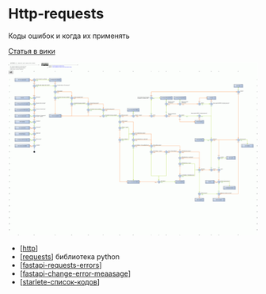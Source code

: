 # Http-requests

Коды ошибок и когда их применять

[Статья в вики](https://ru.wikipedia.org/wiki/%D0%A1%D0%BF%D0%B8%D1%81%D0%BE%D0%BA_%D0%BA%D0%BE%D0%B4%D0%BE%D0%B2_%D1%81%D0%BE%D1%81%D1%82%D0%BE%D1%8F%D0%BD%D0%B8%D1%8F_HTTP)

![img](../attachments/2021-04-09-15-14-48.png)

- [[http]]
- [[requests]] библиотека python
- [[fastapi-requests-errors]]
- [[fastapi-change-error-meaasage]]
- [[starlete-список-кодов]]

[//begin]: # "Autogenerated link references for markdown compatibility"
[http]: ../lists/http "Http"
[requests]: requests "Requests"
[fastapi-requests-errors]: fastapi-requests-errors "Fastapi-requests-errors"
[fastapi-change-error-meaasage]: fastapi-change-error-meaasage "Fastapi-change-error-meaasage"
[starlete-список-кодов]: starlete-список-кодов "Starlete-список-кодов"
[//end]: # "Autogenerated link references"